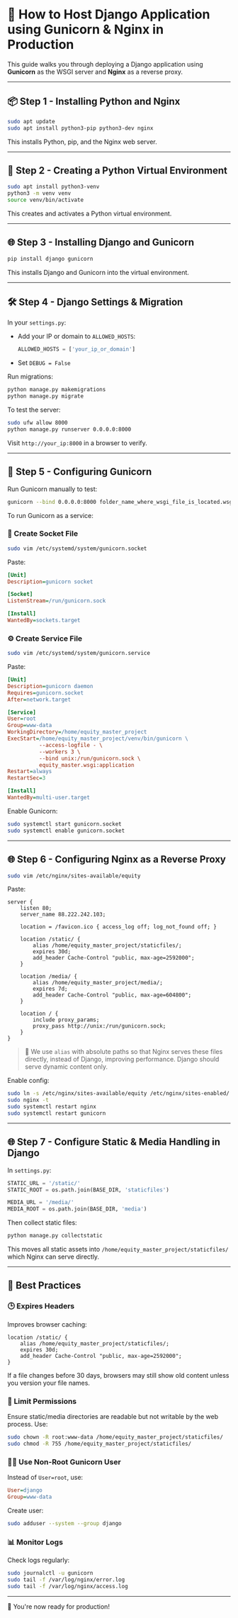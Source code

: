 # 🚀 How to Host Django Application using Gunicorn & Nginx in Production

This guide walks you through deploying a Django application using **Gunicorn** as the WSGI server and **Nginx** as a reverse proxy.

---

## 📦 Step 1 - Installing Python and Nginx

```bash
sudo apt update
sudo apt install python3-pip python3-dev nginx
```

This installs Python, pip, and the Nginx web server.

---

## 🐍 Step 2 - Creating a Python Virtual Environment

```bash
sudo apt install python3-venv
python3 -m venv venv
source venv/bin/activate
```

This creates and activates a Python virtual environment.

---

## 🌐 Step 3 - Installing Django and Gunicorn

```bash
pip install django gunicorn
```

This installs Django and Gunicorn into the virtual environment.

---

## 🛠 Step 4 - Django Settings & Migration

In your `settings.py`:

* Add your IP or domain to `ALLOWED_HOSTS`:

  ```python
  ALLOWED_HOSTS = ['your_ip_or_domain']
  ```
* Set `DEBUG = False`

Run migrations:

```bash
python manage.py makemigrations
python manage.py migrate
```

To test the server:

```bash
sudo ufw allow 8000
python manage.py runserver 0.0.0.0:8000
```

Visit `http://your_ip:8000` in a browser to verify.

---

## 🔧 Step 5 - Configuring Gunicorn

Run Gunicorn manually to test:

```bash
gunicorn --bind 0.0.0.0:8000 folder_name_where_wsgi_file_is_located.wsgi
```

To run Gunicorn as a service:

### 🔌 Create Socket File

```bash
sudo vim /etc/systemd/system/gunicorn.socket
```

Paste:

```ini
[Unit]
Description=gunicorn socket

[Socket]
ListenStream=/run/gunicorn.sock

[Install]
WantedBy=sockets.target
```

### ⚙️ Create Service File

```bash
sudo vim /etc/systemd/system/gunicorn.service
```

Paste:

```ini
[Unit]
Description=gunicorn daemon
Requires=gunicorn.socket
After=network.target

[Service]
User=root
Group=www-data
WorkingDirectory=/home/equity_master_project
ExecStart=/home/equity_master_project/venv/bin/gunicorn \
          --access-logfile - \
          --workers 3 \
          --bind unix:/run/gunicorn.sock \
          equity_master.wsgi:application
Restart=always
RestartSec=3

[Install]
WantedBy=multi-user.target
```

Enable Gunicorn:

```bash
sudo systemctl start gunicorn.socket
sudo systemctl enable gunicorn.socket
```

---

## 🌐 Step 6 - Configuring Nginx as a Reverse Proxy

```bash
sudo vim /etc/nginx/sites-available/equity
```

Paste:

```nginx
server {
    listen 80;
    server_name 88.222.242.103;

    location = /favicon.ico { access_log off; log_not_found off; }

    location /static/ {
        alias /home/equity_master_project/staticfiles/;
        expires 30d;
        add_header Cache-Control "public, max-age=2592000";
    }

    location /media/ {
        alias /home/equity_master_project/media/;
        expires 7d;
        add_header Cache-Control "public, max-age=604800";
    }

    location / {
        include proxy_params;
        proxy_pass http://unix:/run/gunicorn.sock;
    }
}
```

> 📘 We use `alias` with absolute paths so that Nginx serves these files directly, instead of Django, improving performance. Django should serve dynamic content only.

Enable config:

```bash
sudo ln -s /etc/nginx/sites-available/equity /etc/nginx/sites-enabled/
sudo nginx -t
sudo systemctl restart nginx
sudo systemctl restart gunicorn
```

---

## 🌐 Step 7 - Configure Static & Media Handling in Django

In `settings.py`:

```python
STATIC_URL = '/static/'
STATIC_ROOT = os.path.join(BASE_DIR, 'staticfiles')

MEDIA_URL = '/media/'
MEDIA_ROOT = os.path.join(BASE_DIR, 'media')
```

Then collect static files:

```bash
python manage.py collectstatic
```

This moves all static assets into `/home/equity_master_project/staticfiles/` which Nginx can serve directly.

---

## 🔐 Best Practices

### 🕒 Expires Headers

Improves browser caching:

```nginx
location /static/ {
    alias /home/equity_master_project/staticfiles/;
    expires 30d;
    add_header Cache-Control "public, max-age=2592000";
}
```

If a file changes before 30 days, browsers may still show old content unless you version your file names.

### 🔐 Limit Permissions

Ensure static/media directories are readable but not writable by the web process. Use:

```bash
sudo chown -R root:www-data /home/equity_master_project/staticfiles/
sudo chmod -R 755 /home/equity_master_project/staticfiles/
```

### 🧑‍💻 Use Non-Root Gunicorn User

Instead of `User=root`, use:

```ini
User=django
Group=www-data
```

Create user:

```bash
sudo adduser --system --group django
```

### 📊 Monitor Logs

Check logs regularly:

```bash
sudo journalctl -u gunicorn
sudo tail -f /var/log/nginx/error.log
sudo tail -f /var/log/nginx/access.log
```

---

🎉 You're now ready for production!
